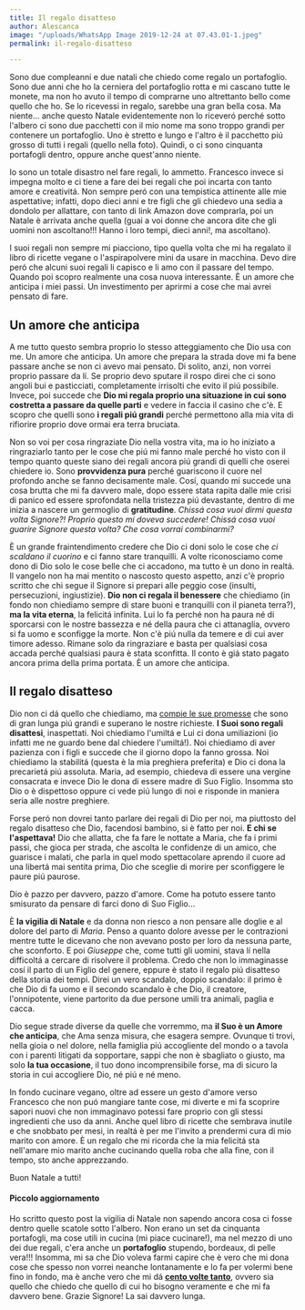 ```yaml
---
title: Il regalo disatteso
author: Alescanca
image: "/uploads/WhatsApp Image 2019-12-24 at 07.43.01-1.jpeg"
permalink: il-regalo-disatteso

---
```

Sono due compleanni e due natali che chiedo come regalo un portafoglio. Sono due anni che ho la cerniera del portafoglio rotta e mi cascano tutte le monete, ma non ho avuto il tempo di comprarne uno altrettanto bello come quello che ho. Se lo ricevessi in regalo, sarebbe una gran bella cosa. Ma niente... anche questo Natale evidentemente non lo riceveró perché sotto l'albero ci sono due pacchetti con il mio nome ma sono troppo grandi per contenere un portafoglio. Uno è stretto e lungo e l'altro è il pacchetto piú grosso di tutti i regali (quello nella foto). Quindi, o ci sono cinquanta portafogli dentro, oppure anche quest'anno niente.

Io sono un totale disastro nel fare regali, lo ammetto. Francesco invece si impegna molto e ci tiene a fare dei bei regali che poi incarta con tanto amore e creativitá. Non sempre peró con una tempistica attinente alle mie aspettative; infatti, dopo dieci anni e tre figli che gli chiedevo una sedia a dondolo per allattare, con tanto di link Amazon dove comprarla, poi un Natale è arrivata anche quella (guai a voi donne che ancora dite che gli uomini non ascoltano!!! Hanno i loro tempi, dieci anni!, ma ascoltano).

I suoi regali non sempre mi piacciono, tipo quella volta che mi ha regalato il libro di ricette vegane o l'aspirapolvere mini da usare in macchina. Devo dire peró che alcuni suoi regali li capisco e li amo con il passare del tempo. Quando poi scopro realmente una cosa nuova interessante. È un amore che anticipa i miei passi. Un investimento per aprirmi a cose che mai avrei pensato di fare.

## Un amore che anticipa

A me tutto questo sembra proprio lo stesso atteggiamento che Dio usa con me. Un amore che anticipa. Un amore che prepara la strada dove mi fa bene passare anche se non ci avevo mai pensato. Di solito, anzi, non vorrei proprio passare da lí. Se proprio devo sputare il rospo direi che ci sono angoli bui e pasticciati, completamente irrisolti che evito il piú possibile. Invece, poi succede che **Dio mi regala proprio una situazione in cui sono costretta a passare da quelle parti** e vedere in faccia il casino che c'è. E scopro che quelli sono **i regali piú grandi** perché permettono alla mia vita di rifiorire proprio dove ormai era terra bruciata.

Non so voi per cosa ringraziate Dio nella vostra vita, ma io ho iniziato a ringraziarlo tanto per le cose che piú mi fanno male perché ho visto con il tempo quanto queste siano dei regali ancora piú grandi di quelli che oserei chiedere io. Sono **provvidenza pura** perché guariscono il cuore nel profondo anche se fanno decisamente male. Cosí, quando mi succede una cosa brutta che mi fa davvero male, dopo essere stata rapita dalle mie crisi di panico ed essere sprofondata nella tristezza piú devastante, dentro di me inizia a nascere un germoglio di **gratitudine**. *Chissá cosa vuoi dirmi questa volta Signore?! Proprio questo mi doveva succedere! Chissá cosa vuoi guarire Signore questa volta? Che cosa vorrai combinarmi?*

È un grande fraintendimento credere che Dio ci doni solo le cose che *ci scaldano il cuorino* e ci fanno stare tranquilli. A volte riconosciamo come dono di Dio solo le cose belle che ci accadono, ma tutto è un dono in realtá. Il vangelo non ha mai mentito o nascosto questo aspetto, anzi c'è proprio scritto che chi segue il Signore si prepari alle peggio cose (insulti, persecuzioni, ingiustizie). **Dio non ci regala il benessere** che chiediamo (in fondo non chiediamo sempre di stare buoni e tranquilli con il pianeta terra?), **ma la vita eterna**, la felicitá infinita. Lui lo fa perché non ha paura né di sporcarsi con le nostre bassezza e né della paura che ci attanaglia, ovvero si fa uomo e sconfigge la morte. Non c'è piú nulla da temere e di cui aver timore adesso. Rimane solo da ringraziare e basta per qualsiasi cosa accada perché qualsiasi paura è stata sconfitta. Il conto è giá stato pagato ancora prima della prima portata. È un amore che anticipa.

## Il regalo disatteso

Dio non ci dá quello che chiediamo, ma [compie le sue promesse](https://5p2p.it/dio-compie-le-sue-promesse-su-di-te) che sono di gran lunga piú grandi e superano le nostre richieste. **I Suoi sono regali disattesi**, inaspettati. Noi chiediamo l'umiltá e Lui ci dona umiliazioni (io infatti me ne guardo bene dal chiedere l'umiltá!). Noi chiediamo di aver pazienza con i figli e succede che il giorno dopo la fanno grossa. Noi chiediamo la stabilitá (questa è la mia preghiera preferita) e Dio ci dona la precarietá piú assoluta. Maria, ad esempio, chiedeva di essere una vergine consacrata e invece Dio le dona di essere madre di Suo Figlio. Insomma sto Dio o è dispettoso oppure ci vede piú lungo di noi e risponde in maniera seria alle nostre preghiere. 

Forse peró non dovrei tanto parlare dei regali di Dio per noi, ma piuttosto del regalo disatteso che Dio, facendosi bambino, si è fatto per noi. **E chi se l'aspettava!** Dio che allatta, che fa fare le nottate a Maria, che fa i primi passi, che gioca per strada, che ascolta le confidenze di un amico, che guarisce i malati, che parla in quel modo spettacolare aprendo il cuore ad una libertá mai sentita prima, Dio che sceglie di morire per sconfiggere le paure piú paurose.

Dio è pazzo per davvero, pazzo d'amore. Come ha potuto essere tanto smisurato da pensare di farci dono di Suo Figlio...

È **la vigilia di Natale** e da donna non riesco a non pensare alle doglie e al dolore del parto di *Maria*. Penso a quanto dolore avesse per le contrazioni mentre tutte le dicevano che non avevano posto per loro da nessuna parte, che sconforto. E poi *Giuseppe* che, come tutti gli uomini, stava lí nella difficoltá a cercare di risolvere il problema. Credo che non lo immaginasse cosí il parto di un Figlio del genere, eppure è stato il regalo piú disatteso della storia dei tempi. Direi un vero scandalo, doppio scandalo: il primo è che Dio di fa uomo e il secondo scandalo è che Dio, il creatore, l'onnipotente, viene partorito da due persone umili tra animali, paglia e cacca. 

Dio segue strade diverse da quelle che vorremmo, ma **il Suo è un Amore che anticipa**, che Ama senza misura, che esagera sempre. Ovunque ti trovi, nella gioia o nel dolore, nella famiglia piú accogliente del mondo o a tavola con i parenti litigati da sopportare, sappi che non è sbagliato o giusto, ma solo **la tua occasione**, il tuo dono incomprensibile forse, ma di sicuro la storia in cui accogliere Dio, né piú e né meno. 

In fondo cucinare vegano, oltre ad essere un gesto d'amore verso Francesco che non puó mangiare tante cose, mi diverte e mi fa scoprire sapori nuovi che non immaginavo potessi fare proprio con gli stessi ingredienti che uso da anni. Anche quel libro di ricette che sembrava inutile e che snobbato per mesi, in realtá è per me l'invito a prendermi cura di mio marito con amore. È un regalo che mi ricorda che la mia felicitá sta nell'amare mio marito anche cucinando quella roba che alla fine, con il tempo, sto anche apprezzando. 

Buon Natale a tutti!

#### Piccolo aggiornamento

Ho scritto questo post la vigilia di Natale non sapendo ancora cosa ci fosse dentro quelle scatole sotto l'albero. Non erano un set da cinquanta portafogli, ma cose utili in cucina (mi piace cucinare!), ma nel mezzo di uno dei due regali, c'era anche un **portafoglio** stupendo, bordeaux, di pelle vera!!! Insomma, mi sa che Dio voleva farmi capire che è vero che mi dona cose che spesso non vorrei neanche lontanamente e lo fa per volermi bene fino in fondo, ma è anche vero che mi dá [**cento volte tanto**](https://5p2p.it/2014/08/04/cento-volte-tanto.html), ovvero sia quello che chiedo che quello di cui ho bisogno veramente e che mi fa davvero bene. Grazie Signore! La sai davvero lunga.